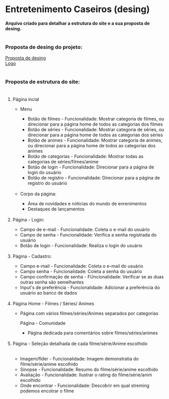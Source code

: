# Entretenimento Caseiros (desing)
**Arquivo criado para detalhar a estrutura do site e a sua proposta de desing.** <br><br>
### Proposta de desing do projeto:

[Proposta de desing](https://www.figma.com/proto/07aqGOk6RH4HxErjOw9nW1/Entretenimentos-caseiros?node-id=0-1&node-type=canvas&t=qeicDjBBeWl88PqL-0&scaling=min-zoom&content-scaling=fixed&page-id=0%3A1)<br>
[Logo](https://www.canva.com/design/DAGPuShGu-s/H7f4k3evLCfbBlz99stb5w/edit?utm_content=DAGPuShGu-s&utm_campaign=designshare&utm_medium=link2&utm_source=sharebutton)
<br><br>
### Proposta de estrutura do site: <br><br>
<ol>
<li>Página incial</li>
  <ul>
    <li>Menu</li>
      <ul>
        <li>Botão de filmes - Funcionalidade: Mostrar categoria de filmes, ou direcionar para a página home de todos as categorias dos filmes</li>
        <li>Botão de séries - Funcionalidade: Mostrar categoria de séries, ou direcionar para a página home de todos as categorias dos séries</li>
        <li>Botão de animes - Funcionalidade: Mostrar categoria de animes, ou direcionar para a página home de todos as categorias dos animes</li>
        <li>Botão de categorias - Funcionalidade: Mostrar todas as categorias de séries/filmes/anime</li>
        <li>Botão de login - Funcionalidade: Direcionar para a página de login do usuário</li>
        <li>Botão de registro - Funcionalidade: Direcionar para a página de registro do usuário</li>
      </ul><br>
    <li>Corpo da página:</li>
      <ul>
        <li>Área de novidades e nóticias do mundo de enrenimentos</li>
        <li>Destaques de lançamentos</li>
      </ul><br>
  </ul>
  <li>Página - Login:</li>
    <ul>
      <li>Campo de e-mail - Funcionalidade: Coleta o e-mail do usuário</li>
      <li>Campo de senha - Funcionalidade: Verifica a senha registrada do usuário</li>
      <li>Botão de login - Funcionalidade: Realiza o login do usuário</li>
    </ul><br>
  <li>Página - Cadastro:</li>
    <ul>
      <li>Campo e-mail - Funcionalidade: Coleta o e-mail do usuário</li>
      <li>Campo senha - Funcionalidade: Coleta a senha do usuário</li>
      <li>Campo confirmação de senha - FUncionalidade: Verificar se as duas outras senha são semelhantes</li>
      <li>Input's de preferência - Funcionalidade: Adicionar a preferência do usuário ao banco de dados</li>
    </ul><br>
  <li>Página Home - Filmes / Séries/ Animes</li>
    <ul>
      <li>Página com vários filmes/séries/Animes separados por categorias</li>
    </ul>
  <ul>
    Página - Comunidade
      <ul>
        <li>Página dedicada para comentários sobre filmes/séries/animes</li>
      </ul>
  </ul>
  <br>
  <li>Página - Seleção detalhada de cada filme/série/Anime escolhido </li><br>
    <ul>
      <li>Imagem/flder - Funcionalidade: Imagem demonstratia do filme/série/anime escolhido</li>
      <li>Sinopse - Funcionalidade: Resumo do filme/série/anime escolhido</li>
      <li>Avaliação - Funcionalidade: Ilustrar o rating do filme/série/anim escolhido</li>
      <li>Onde encontrar - Funcionalidade: Descobrir em qual streming podemos encotrar o filme</li>
    </ul>
</ol>
